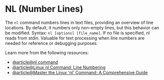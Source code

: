 # NL (Number Lines)

The `nl` command numbers lines in text files, providing an overview of line locations. By default, it numbers only non-empty lines, but this behavior can be modified. Syntax: `nl [options] [file_name]`. If no file is specified, nl reads from stdin. Valuable for text processing when line numbers are needed for reference or debugging purposes.

Learn more from the following resources:

- [@article@nl command](https://www.computerhope.com/unix/nl.htm)
- [@article@Linux nl Command: Line Numbering](https://labex.io/tutorials/linux-linux-nl-command-line-numbering-210988)
- [@article@Master the Linux 'nl' Command: A Comprehensive Guide](https://hopeness.medium.com/master-the-linux-nl-command-a-comprehensive-guide-79c6adf50fa9)